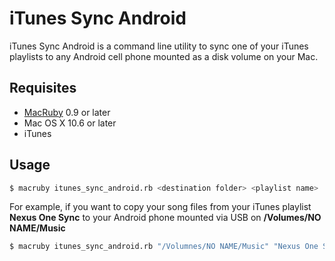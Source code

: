 iTunes Sync Android
===================
iTunes Sync Android is a command line utility to sync one of your iTunes playlists to any Android cell phone mounted as a disk volume on your Mac. 

## Requisites
* [MacRuby](http://www.macruby.org/) 0.9 or later
* Mac OS X 10.6 or later
* iTunes

## Usage

```bash
$ macruby itunes_sync_android.rb <destination folder> <playlist name>
```

For example, if you want to copy your song files from your iTunes playlist **Nexus One Sync** to your Android phone mounted via USB on **/Volumes/NO NAME/Music**

```bash
$ macruby itunes_sync_android.rb "/Volumnes/NO NAME/Music" "Nexus One Sync"
```